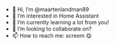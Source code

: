 - 👋 Hi, I’m @maartenlandman89
- 👀 I’m interested in Home Assistant
- 🌱 I’m currently learning a lot from you! 
- 💞️ I’m looking to collaborate on?
- 📫 How to reach me: screem 😋

<!---
maartenlandman89/maartenlandman89 is a ✨ special ✨ repository because its `README.md` (this file) appears on your GitHub profile.
You can click the Preview link to take a look at your changes.
--->
